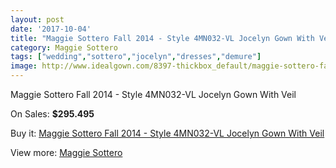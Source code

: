 ```yaml
---
layout: post
date: '2017-10-04'
title: "Maggie Sottero Fall 2014 - Style 4MN032-VL Jocelyn Gown With Veil"
category: Maggie Sottero
tags: ["wedding","sottero","jocelyn","dresses","demure"]
image: http://www.idealgown.com/8397-thickbox_default/maggie-sottero-fall-2014-style-4mn032-vl-jocelyn-gown-with-veil.jpg
---
```

Maggie Sottero Fall 2014 - Style 4MN032-VL Jocelyn Gown With Veil

On Sales: **$295.495**
<a href="https://www.idealgown.com/en/maggie-sottero/3488-maggie-sottero-fall-2014-style-4mn032-vl-jocelyn-gown-with-veil.html"><amp-img layout="responsive" width="600" height="600" src="//www.idealgown.com/8397-thickbox_default/maggie-sottero-fall-2014-style-4mn032-vl-jocelyn-gown-with-veil.jpg" alt="Maggie Sottero Fall 2014 - Style 4MN032-VL Jocelyn Gown With Veil 0" /></a>
<a href="https://www.idealgown.com/en/maggie-sottero/3488-maggie-sottero-fall-2014-style-4mn032-vl-jocelyn-gown-with-veil.html"><amp-img layout="responsive" width="600" height="600" src="//www.idealgown.com/8398-thickbox_default/maggie-sottero-fall-2014-style-4mn032-vl-jocelyn-gown-with-veil.jpg" alt="Maggie Sottero Fall 2014 - Style 4MN032-VL Jocelyn Gown With Veil 1" /></a>
<a href="https://www.idealgown.com/en/maggie-sottero/3488-maggie-sottero-fall-2014-style-4mn032-vl-jocelyn-gown-with-veil.html"><amp-img layout="responsive" width="600" height="600" src="//www.idealgown.com/8396-thickbox_default/maggie-sottero-fall-2014-style-4mn032-vl-jocelyn-gown-with-veil.jpg" alt="Maggie Sottero Fall 2014 - Style 4MN032-VL Jocelyn Gown With Veil 2" /></a>

Buy it: [Maggie Sottero Fall 2014 - Style 4MN032-VL Jocelyn Gown With Veil](https://www.idealgown.com/en/maggie-sottero/3488-maggie-sottero-fall-2014-style-4mn032-vl-jocelyn-gown-with-veil.html "Maggie Sottero Fall 2014 - Style 4MN032-VL Jocelyn Gown With Veil")

View more: [Maggie Sottero](https://www.idealgown.com/en/45-maggie-sottero "Maggie Sottero")